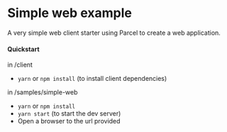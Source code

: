 # Simple web example

A very simple web client starter using Parcel to create 
a web application.

#### Quickstart

in /client
* `yarn` or `npm install` (to install client dependencies)


in /samples/simple-web
* `yarn` or `npm install` 
* `yarn start` (to start the dev server)
* Open a browser to the url provided